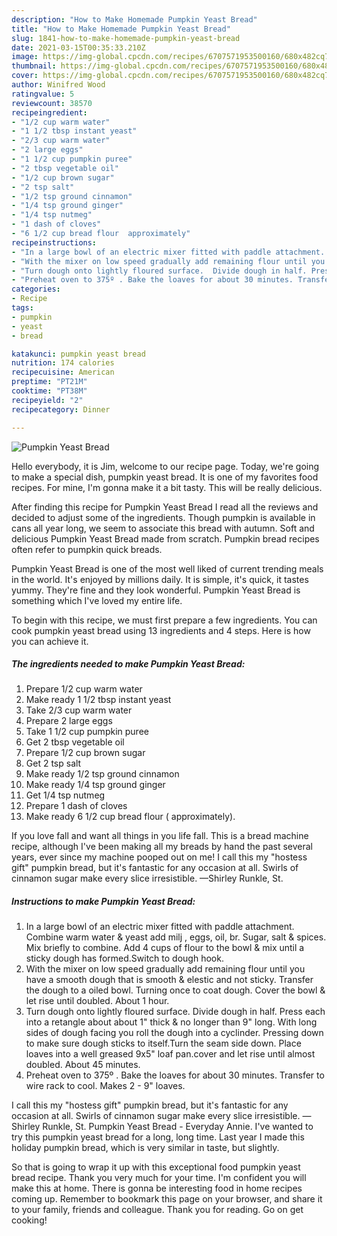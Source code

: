 ```yaml
---
description: "How to Make Homemade Pumpkin Yeast Bread"
title: "How to Make Homemade Pumpkin Yeast Bread"
slug: 1841-how-to-make-homemade-pumpkin-yeast-bread
date: 2021-03-15T00:35:33.210Z
image: https://img-global.cpcdn.com/recipes/6707571953500160/680x482cq70/pumpkin-yeast-bread-recipe-main-photo.jpg
thumbnail: https://img-global.cpcdn.com/recipes/6707571953500160/680x482cq70/pumpkin-yeast-bread-recipe-main-photo.jpg
cover: https://img-global.cpcdn.com/recipes/6707571953500160/680x482cq70/pumpkin-yeast-bread-recipe-main-photo.jpg
author: Winifred Wood
ratingvalue: 5
reviewcount: 38570
recipeingredient:
- "1/2 cup warm water"
- "1 1/2 tbsp instant yeast"
- "2/3 cup warm water"
- "2 large eggs"
- "1 1/2 cup pumpkin puree"
- "2 tbsp vegetable oil"
- "1/2 cup brown sugar"
- "2 tsp salt"
- "1/2 tsp ground cinnamon"
- "1/4 tsp ground ginger"
- "1/4 tsp nutmeg"
- "1 dash of cloves"
- "6 1/2 cup bread flour  approximately"
recipeinstructions:
- "In a large bowl of an electric mixer fitted with paddle attachment.  Combine warm water &amp; yeast add milj , eggs, oil, br. Sugar, salt &amp; spices.  Mix briefly to combine.  Add 4 cups of flour to the bowl &amp; mix until a sticky dough has formed.Switch to dough hook."
- "With the mixer on low speed gradually add remaining flour until you have a smooth dough that is smooth &amp; elestic and not sticky. Transfer the dough to a oiled bowl.  Turning once to coat dough. Cover the bowl &amp; let rise until doubled.  About 1 hour."
- "Turn dough onto lightly floured surface.  Divide dough in half. Press each into a retangle about  about 1&#34; thick &amp; no longer than 9&#34; long.  With long sides of dough facing you roll the dough into a cyclinder. Pressing down to make sure dough sticks to itself.Turn the seam side down. Place loaves into a well greased 9x5&#34; loaf pan.cover and let rise until almost doubled. About 45 minutes."
- "Preheat oven to 375º . Bake the loaves for about 30 minutes. Transfer to wire rack to cool.   Makes 2 - 9&#34; loaves."
categories:
- Recipe
tags:
- pumpkin
- yeast
- bread

katakunci: pumpkin yeast bread 
nutrition: 174 calories
recipecuisine: American
preptime: "PT21M"
cooktime: "PT38M"
recipeyield: "2"
recipecategory: Dinner

---
```



![Pumpkin Yeast Bread](https://img-global.cpcdn.com/recipes/6707571953500160/680x482cq70/pumpkin-yeast-bread-recipe-main-photo.jpg)

Hello everybody, it is Jim, welcome to our recipe page. Today, we're going to make a special dish, pumpkin yeast bread. It is one of my favorites food recipes. For mine, I'm gonna make it a bit tasty. This will be really delicious.

After finding this recipe for Pumpkin Yeast Bread I read all the reviews and decided to adjust some of the ingredients. Though pumpkin is available in cans all year long, we seem to associate this bread with autumn. Soft and delicious Pumpkin Yeast Bread made from scratch. Pumpkin bread recipes often refer to pumpkin quick breads.

Pumpkin Yeast Bread is one of the most well liked of current trending meals in the world. It's enjoyed by millions daily. It is simple, it's quick, it tastes yummy. They're fine and they look wonderful. Pumpkin Yeast Bread is something which I've loved my entire life.


To begin with this recipe, we must first prepare a few ingredients. You can cook pumpkin yeast bread using 13 ingredients and 4 steps. Here is how you can achieve it.

<!--inarticleads1-->

##### The ingredients needed to make Pumpkin Yeast Bread:

1. Prepare 1/2 cup warm water
1. Make ready 1 1/2 tbsp instant yeast
1. Take 2/3 cup warm water
1. Prepare 2 large eggs
1. Take 1 1/2 cup pumpkin puree
1. Get 2 tbsp vegetable oil
1. Prepare 1/2 cup brown sugar
1. Get 2 tsp salt
1. Make ready 1/2 tsp ground cinnamon
1. Make ready 1/4 tsp ground ginger
1. Get 1/4 tsp nutmeg
1. Prepare 1 dash of cloves
1. Make ready 6 1/2 cup bread flour ( approximately).


If you love fall and want all things in you life fall. This is a bread machine recipe, although I&#39;ve been making all my breads by hand the past several years, ever since my machine pooped out on me! I call this my &#34;hostess gift&#34; pumpkin bread, but it&#39;s fantastic for any occasion at all. Swirls of cinnamon sugar make every slice irresistible. —Shirley Runkle, St. 

<!--inarticleads2-->

##### Instructions to make Pumpkin Yeast Bread:

1. In a large bowl of an electric mixer fitted with paddle attachment.  Combine warm water &amp; yeast add milj , eggs, oil, br. Sugar, salt &amp; spices.  Mix briefly to combine.  Add 4 cups of flour to the bowl &amp; mix until a sticky dough has formed.Switch to dough hook.
1. With the mixer on low speed gradually add remaining flour until you have a smooth dough that is smooth &amp; elestic and not sticky. Transfer the dough to a oiled bowl.  Turning once to coat dough. Cover the bowl &amp; let rise until doubled.  About 1 hour.
1. Turn dough onto lightly floured surface.  Divide dough in half. Press each into a retangle about  about 1&#34; thick &amp; no longer than 9&#34; long.  With long sides of dough facing you roll the dough into a cyclinder. Pressing down to make sure dough sticks to itself.Turn the seam side down. Place loaves into a well greased 9x5&#34; loaf pan.cover and let rise until almost doubled. About 45 minutes.
1. Preheat oven to 375º . Bake the loaves for about 30 minutes. Transfer to wire rack to cool.   Makes 2 - 9&#34; loaves.


I call this my &#34;hostess gift&#34; pumpkin bread, but it&#39;s fantastic for any occasion at all. Swirls of cinnamon sugar make every slice irresistible. —Shirley Runkle, St. Pumpkin Yeast Bread - Everyday Annie. I&#39;ve wanted to try this pumpkin yeast bread for a long, long time. Last year I made this holiday pumpkin bread, which is very similar in taste, but slightly. 

So that is going to wrap it up with this exceptional food pumpkin yeast bread recipe. Thank you very much for your time. I'm confident you will make this at home. There is gonna be interesting food in home recipes coming up. Remember to bookmark this page on your browser, and share it to your family, friends and colleague. Thank you for reading. Go on get cooking!
